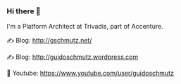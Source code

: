 ### Hi there 👋

I'm a Platform Architect at Trivadis, part of Accenture. 

✍️ Blog: http://gschmutz.net/

✍️ Blog: http://guidoschmutz.wordpress.com

🎥 Youtube: https://www.youtube.com/user/guidoschmutz


